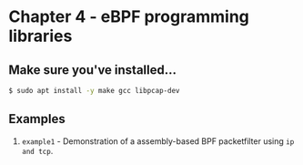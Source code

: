 # Chapter 4 - eBPF programming libraries

## Make sure you've installed...

```bash
$ sudo apt install -y make gcc libpcap-dev
```

## Examples

1. `example1` - Demonstration of a assembly-based BPF packetfilter using `ip and tcp`.